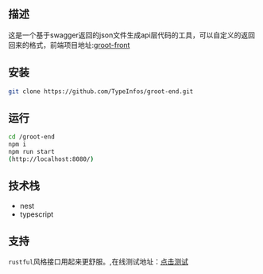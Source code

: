 ## 描述
这是一个基于swagger返回的json文件生成api层代码的工具，可以自定义的返回回来的格式，前端项目地址:[groot-front](https://github.com/TypeInfos/groot-front)
## 安装
```bash
git clone https://github.com/TypeInfos/groot-end.git
```
## 运行
```bash
cd /groot-end
npm i
npm run start
(http://localhost:8080/)
```
## 技术栈
* nest
* typescript


## 支持
`rustful`风格接口用起来更舒服。,在线测试地址：[点击测试](http://45.77.87.244:8080/)

